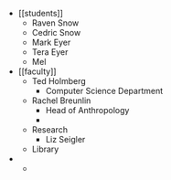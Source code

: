 - [[students]]
	- Raven Snow
	- Cedric Snow
	- Mark Eyer
	- Tera Eyer
	- Mel
- [[faculty]]
	- Ted Holmberg
		- Computer Science Department
	- Rachel Breunlin
		- Head of Anthropology
		-
	- Research
		- Liz Seigler
	- Library
-
	-
